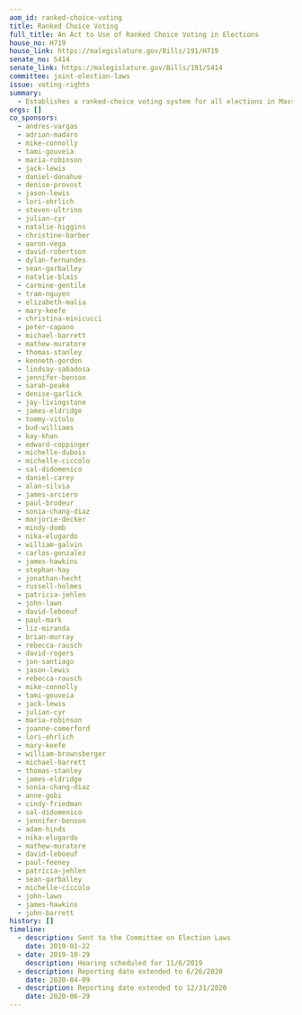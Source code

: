 ```yaml
---
aom_id: ranked-choice-voting
title: Ranked Choice Voting
full_title: An Act to Use of Ranked Choice Voting in Elections
house_no: H719
house_link: https://malegislature.gov/Bills/191/H719
senate_no: S414
senate_link: https://malegislature.gov/Bills/191/S414
committee: joint-election-laws
issue: voting-rights
summary:
  - Establishes a ranked-choice voting system for all elections in Massachusetts
orgs: []
co_sponsors:
  - andres-vargas
  - adrian-madaro
  - mike-connolly
  - tami-gouveia
  - maria-robinson
  - jack-lewis
  - daniel-donahue
  - denise-provost
  - jason-lewis
  - lori-ehrlich
  - steven-ultrino
  - julian-cyr
  - natalie-higgins
  - christine-barber
  - aaron-vega
  - david-robertson
  - dylan-fernandes
  - sean-garballey
  - natalie-blais
  - carmine-gentile
  - tram-nguyen
  - elizabeth-malia
  - mary-keefe
  - christina-minicucci
  - peter-capano
  - michael-barrett
  - mathew-muratore
  - thomas-stanley
  - kenneth-gordon
  - lindsay-sabadosa
  - jennifer-benson
  - sarah-peake
  - denise-garlick
  - jay-livingstone
  - james-eldridge
  - tommy-vitolo
  - bud-williams
  - kay-khan
  - edward-coppinger
  - michelle-dubois
  - michelle-ciccolo
  - sal-didomenico
  - daniel-carey
  - alan-silvia
  - james-arciero
  - paul-brodeur
  - sonia-chang-diaz
  - marjorie-decker
  - mindy-domb
  - nika-elugardo
  - william-galvin
  - carlos-gonzalez
  - james-hawkins
  - stephan-hay
  - jonathan-hecht
  - russell-holmes
  - patricia-jehlen
  - john-lawn
  - david-leboeuf
  - paul-mark
  - liz-miranda
  - brian-murray
  - rebecca-rausch
  - david-rogers
  - jon-santiago
  - jason-lewis
  - rebecca-rausch
  - mike-connolly
  - tami-gouveia
  - jack-lewis
  - julian-cyr
  - maria-robinson
  - joanne-comerford
  - lori-ehrlich
  - mary-keefe
  - william-brownsberger
  - michael-barrett
  - thomas-stanley
  - james-eldridge
  - sonia-chang-diaz
  - anne-gobi
  - cindy-friedman
  - sal-didomenico
  - jennifer-benson
  - adam-hinds
  - nika-elugardo
  - mathew-muratore
  - david-leboeuf
  - paul-feeney
  - patricia-jehlen
  - sean-garballey
  - michelle-ciccolo
  - john-lawn
  - james-hawkins
  - john-barrett
history: []
timeline:
  - description: Sent to the Committee on Election Laws
    date: 2019-01-22
  - date: 2019-10-29
    description: Hearing scheduled for 11/6/2019
  - description: Reporting date extended to 6/26/2020
    date: 2020-04-09
  - description: Reporting date extended to 12/31/2020
    date: 2020-06-29
---
```

